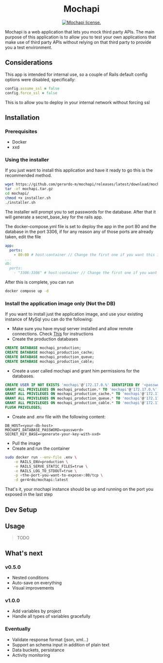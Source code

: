 <p align="center">
    <h1 align="center">Mochapi</h1>
    <p align="center">
      <a href="https://raw.githubusercontent.com/gerardo-m/mochapi/master/LICENSE">
        <img align="center" src="https://img.shields.io/github/license/gerardo-m/mochapi" alt="Mochapi license.">
      </a>
    </p>
</p>

Mochapi is a web application that lets you mock third party APIs. The main purpose
of this application is to allow you to test your own applications that make use of 
third party APIs without relying on that third party to provide you a test environment.

## Considerations

This app is intended for internal use, so a couple of Rails default config options were
disabled, specifically:

```ruby
config.assume_ssl = false
config.force_ssl = false
```

This is to allow you to deploy in your internal network without forcing ssl

## Installation

### Prerequisites

- Docker
- xxd

### Using the installer

If you just want to install this application and have it ready to go this is the
recommended method.

```bash
wget https://github.com/gerardo-m/mochapi/releases/latest/download/mochapi.tar.gz
tar -xf mochapi.tar.gz
cd mochapi/
chmod +x installer.sh
./installer.sh
```

The installer will prompt you to set passwords for the database. After that it will
generate a secret_base_key for the rails app.

The docker-compose.yml file is set to deploy the app in the port 80 and the 
database in the port 3306, if for any reason any of those ports are already 
taken, edit the file

```yml
app:
  ports:
    - 80:80 # host:container // Change the first one if you want this in a different port
...
db:
  ports:
    - "3306:3306" # host:container // Change the first one if you want the db in a different port
```

After this is complete, you can run

```bash
docker compose up -d
```

### Install the application image only (Not the DB)

If you want to install just the application image, and use your existing instance
of MySql you can do the following:

- Make sure you have mysql server installed and allow remote connections. Check 
[This](https://www.digitalocean.com/community/tutorials/how-to-allow-remote-access-to-mysql)
for instructions
- Create the production databases
```sql
CREATE DATABASE mochapi_production;
CREATE DATABASE mochapi_production_cache;
CREATE DATABASE mochapi_production_queue;
CREATE DATABASE mochapi_production_cable;
```
- Create a user called mochapi and grant him permissions for the databases.
```sql
CREATE USER IF NOT EXISTS 'mochapi'@'172.17.0.%' IDENTIFIED BY '<password>'; --172.17.0.0/16 is the default ip ranges for docker containers
GRANT ALL PRIVILEGES ON mochapi_production.* TO 'mochapi'@'172.17.0.%' WITH GRANT OPTION;
GRANT ALL PRIVILEGES ON mochapi_production_cache.* TO 'mochapi'@'172.17.0.%' WITH GRANT OPTION;
GRANT ALL PRIVILEGES ON mochapi_production_queue.* TO 'mochapi'@'172.17.0.%' WITH GRANT OPTION;
GRANT ALL PRIVILEGES ON mochapi_production_cable.* TO 'mochapi'@'172.17.0.%' WITH GRANT OPTION;
FLUSH PRIVILEGES;
```
- Create and .env file with the following content:
```env
DB_HOST=<your-db-host>
MOCHAPI_DATABASE_PASSWORD=<password>
SECRET_KEY_BASE=<generate-your-key-with-xxd>
```
- Pull the image
- Create and run the container
```bash
sudo docker run --env-file .env \
    -e RAILS_ENV=production \
    -e RAILS_SERVE_STATIC_FILES=true \
    -e RAILS_LOG_TO_STDOUT=true \
    -p <the-port-you-want-to-expose>:80/tcp \
    -d ger4rdo/mochapi:latest
```

That's it, your mochapi instance should be up and running on the port you exposed in the last step

## Dev Setup

## Usage

> TODO

## What's next

### v0.5.0

- Nested conditions
- Auto-save on everything
- Visual improvements

### v1.0.0

- Add variables by project
- Handle all types of variables gracefully

### Eventually

- Validate response format (json, xml...)
- Support an schema input in addition of plain text
- Data buckets, persistance
- Activity monitoring